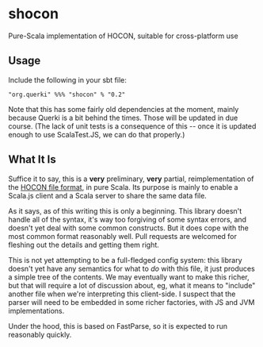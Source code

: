 # shocon
Pure-Scala implementation of HOCON, suitable for cross-platform use

## Usage

Include the following in your sbt file:
```
"org.querki" %%% "shocon" % "0.2"
```
Note that this has some fairly old dependencies at the moment, mainly because Querki is a bit behind the times. Those will be updated in due course. (The lack of unit tests is a consequence of this -- once it is updated enough to use ScalaTest.JS, we can do that properly.)

## What It Is

Suffice it to say, this is a **very** preliminary, **very** partial, reimplementation of the [HOCON file format](https://github.com/typesafehub/config/blob/master/HOCON.md), in pure Scala. Its purpose is mainly to enable a Scala.js client and a Scala server to share the same data file.

As it says, as of this writing this is only a beginning. This library doesn't handle all of the syntax, it's way too forgiving of some syntax errors, and doesn't yet deal with some common constructs. But it does cope with the most common format reasonably well. Pull requests are welcomed for fleshing out the details and getting them right.

This is not yet attempting to be a full-fledged config system: this library doesn't yet have any semantics for what to *do* with this file, it just produces a simple tree of the contents. We may eventually want to make this richer, but that will require a lot of discussion about, eg, what it means to "include" another file when we're interpreting this client-side. I suspect that the parser will need to be embedded in some richer factories, with JS and JVM implementations.

Under the hood, this is based on FastParse, so it is expected to run reasonably quickly.

